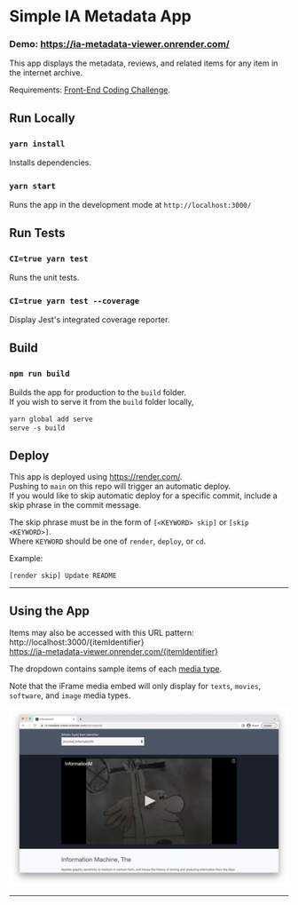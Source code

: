 # Simple IA Metadata App
### Demo: https://ia-metadata-viewer.onrender.com/
This app displays the metadata, reviews, and related items for any item in the internet archive.

Requirements:  [Front-End Coding Challenge](https://docs.google.com/document/d/19tGoS6RbJcLhnYHsFmjFmRIyuHi6NtKIAWjglE6pE2w/edit#).


## Run Locally
### `yarn install`
Installs dependencies.

### `yarn start`
Runs the app in the development mode at `http://localhost:3000/`
  
## Run Tests
### `CI=true yarn test`
Runs the unit tests. 
### `CI=true yarn test --coverage`
Display Jest's integrated coverage reporter. 
  
## Build

### `npm run build`

Builds the app for production to the `build` folder.\
If you wish to serve it from the `build` folder locally, 
```
yarn global add serve
serve -s build
```

## Deploy 
This app is deployed using https://render.com/.  
Pushing to `main` on this repo will trigger an automatic deploy.\
If you would like to skip automatic deploy for a specific commit, include a skip phrase in the commit message.
  
The skip phrase must be in the form of `[<KEYWORD> skip]` or `[skip <KEYWORD>]`.\
Where `KEYWORD` should be one of `render`, `deploy`, or `cd`.

Example:
```
[render skip] Update README
```



---
## Using the App   
Items may also be accessed with this URL pattern:\
http://localhost:3000/{itemIdentifier}  
https://ia-metadata-viewer.onrender.com/{itemIdentifier}  
  
The dropdown contains sample items of each [media type](https://archive.org/services/docs/api/metadata-schema/index.html#mediatype). 
  
Note that the iFrame media embed will only display for `texts`, `movies`, `software`, and `image` media types.  
  
![Screenshot of web app](screenshot-of-web-app.png)
  

  
---

